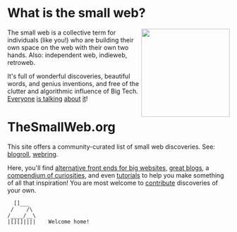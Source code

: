 # What is the small web?

<img src="https://thesmallweb.org/tsm600.png" align="right" width="200">

The small web is a collective term for individuals (like you!) who are building their own space on the web with their own two hands. Also: independent web, indieweb, retroweb.

It's full of wonderful discoveries, beautiful words, and genius inventions, and free of the clutter and algorithmic influence of Big Tech. [Everyone](https://neustadt.fr/essays/the-small-web/) [is talking](https://benhoyt.com/writings/the-small-web-is-beautiful/) [about](https://victoria.dev/blog/make-your-own-independent-website/) [it](https://ar.al/2020/08/07/what-is-the-small-web/)!

# TheSmallWeb.org

This site offers a community-curated list of small web discoveries. See: [blogroll](https://indieweb.org/blogroll), [webring](https://encyclopedia.marginalia.nu/wiki/Webring).

Here, you'll find [alternative front ends for big websites](https://thesmallweb.org/tags/alternatives/), [great blogs](https://thesmallweb.org/tags/blogs/), a [compendium of curiosities](https://thesmallweb.org/tags/links/), and even [tutorials](https://thesmallweb.org/tags/tutorials/) to help you make something of all that inspiration! You are most welcome to [contribute](https://github.com/smallweborg/smallweborg.github.io) discoveries of your own.

```
  []___
 /    /\
/____/__\
|[][]||||    Welcome home!
```
